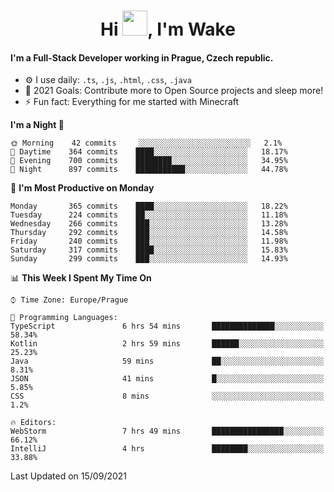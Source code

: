 <h1 align="center">Hi <img src="https://raw.githubusercontent.com/MrWakeCZ/MrWakeCZ/master/Hi.gif" width="40px" />, I'm Wake</h1>

#### I'm a Full-Stack Developer working in Prague, Czech republic.
- ⚙️ I use daily: `.ts`, `.js`, `.html`, `.css`, `.java`
- 🥅 2021 Goals: Contribute more to Open Source projects and sleep more!
- ⚡ Fun fact: Everything for me started with Minecraft

<!--START_SECTION:waka-->
**I'm a Night 🦉** 

```text
🌞 Morning    42 commits     ░░░░░░░░░░░░░░░░░░░░░░░░░   2.1% 
🌆 Daytime    364 commits    ████░░░░░░░░░░░░░░░░░░░░░   18.17% 
🌃 Evening    700 commits    ████████░░░░░░░░░░░░░░░░░   34.95% 
🌙 Night      897 commits    ███████████░░░░░░░░░░░░░░   44.78%

```
📅 **I'm Most Productive on Monday** 

```text
Monday       365 commits    ████░░░░░░░░░░░░░░░░░░░░░   18.22% 
Tuesday      224 commits    ██░░░░░░░░░░░░░░░░░░░░░░░   11.18% 
Wednesday    266 commits    ███░░░░░░░░░░░░░░░░░░░░░░   13.28% 
Thursday     292 commits    ███░░░░░░░░░░░░░░░░░░░░░░   14.58% 
Friday       240 commits    ███░░░░░░░░░░░░░░░░░░░░░░   11.98% 
Saturday     317 commits    ████░░░░░░░░░░░░░░░░░░░░░   15.83% 
Sunday       299 commits    ███░░░░░░░░░░░░░░░░░░░░░░   14.93%

```


📊 **This Week I Spent My Time On** 

```text
⌚︎ Time Zone: Europe/Prague

💬 Programming Languages: 
TypeScript               6 hrs 54 mins       ██████████████░░░░░░░░░░░   58.34% 
Kotlin                   2 hrs 59 mins       ██████░░░░░░░░░░░░░░░░░░░   25.23% 
Java                     59 mins             ██░░░░░░░░░░░░░░░░░░░░░░░   8.31% 
JSON                     41 mins             █░░░░░░░░░░░░░░░░░░░░░░░░   5.85% 
CSS                      8 mins              ░░░░░░░░░░░░░░░░░░░░░░░░░   1.2%

🔥 Editors: 
WebStorm                 7 hrs 49 mins       ████████████████░░░░░░░░░   66.12% 
IntelliJ                 4 hrs               ████████░░░░░░░░░░░░░░░░░   33.88%

```


 Last Updated on 15/09/2021
<!--END_SECTION:waka-->
